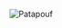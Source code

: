 ![Patapouf](https://user-images.githubusercontent.com/102167267/159662115-eead16d7-697e-4fd0-844e-cf16f59eb80e.JPG)
